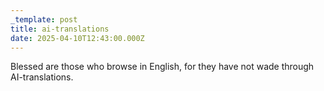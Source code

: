 ```yaml
---
_template: post
title: ai-translations
date: 2025-04-10T12:43:00.000Z
---
```

Blessed are those who browse in English, for they have not wade through AI-translations.
